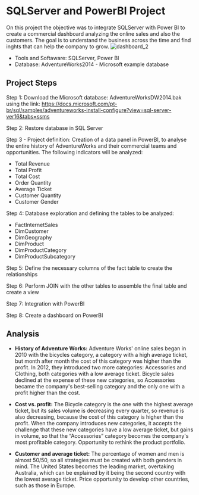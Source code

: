 # SQLServer and PowerBI Project
On this project the objective was to integrate SQLServer with Power BI to create a commercial dashboard analyzing the online sales and also the customers. The goal is to understand the business across the time and find inghts that can help the company to grow. 
![dashboard_2](https://github.com/user-attachments/assets/15fa3659-61bf-4358-a635-67120579b0c7)

- Tools and Softaware: SQLServer, Power BI
- Database: AdventureWorks2014 - Microsoft example database

## Project Steps

Step 1: Download the Microsoft database: AdventureWorksDW2014.bak using the link: https://docs.microsoft.com/pt-br/sql/samples/adventureworks-install-configure?view=sql-server-ver16&tabs=ssms

Step 2: Restore database in SQL Server

Step 3 - Project definition: Creation of a data panel in PowerBI, to analyse the entire history of AdventureWorks and their commercial teams and opportunities. The following indicators will be analyzed:

- Total Revenue
- Total Profit
- Total Cost
- Order Quantity
- Average Ticket
- Customer Quantity
- Customer Gender

Step 4: Database exploration and defining the tables to be analyzed:
- FactInternetSales
- DimCustomer
- DimGeography
- DimProduct
- DimProductCategory
- DimProductSubcategory

Step 5: Define the necessary columns of the fact table to create the relationships

Step 6: Perform JOIN with the other tables to assemble the final table and create a view

Step 7: Integration with PowerBI

Step 8: Create a dashboard on PowerBI

## Analysis
- **History of Adventure Works:**
Adventure Works' online sales began in 2010 with the bicycles category, a category with a high average ticket, but month after month the cost of this category was higher than the profit. In 2012, they introduced two more categories: Accessories and Clothing, both categories with a low average ticket. Bicycle sales declined at the expense of these new categories, so Accessories became the company's best-selling category and the only one with a profit higher than the cost.

- **Cost vs. profit:**
The Bicycle category is the one with the highest average ticket, but its sales volume is decreasing every quarter, so revenue is also decreasing, because the cost of this category is higher than the profit. When the company introduces new categories, it accepts the challenge that these new categories have a low average ticket, but gains in volume, so that the “Accessories” category becomes the company's most profitable category. Opportunity to rethink the product portfolio.

- **Customer and average ticket:**
The percentage of women and men is almost 50/50, so all strategies must be created with both genders in mind. The United States becomes the leading market, overtaking Australia, which can be explained by it being the second country with the lowest average ticket. Price opportunity to develop other countries, such as those in Europe.










